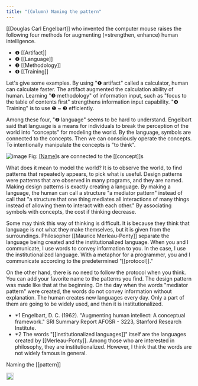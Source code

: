 ```yaml
---
title: "(Column) Naming the pattern"
---
```


[[Douglas Carl Engelbart]] who invented the computer mouse raises the following four methods for augmenting (=strengthen, enhance) human intelligence.

- ❶ [[Artifact]]
- ❷ [[Language]]
- ❸ [[Methodology]]
- ❹ [[Training]]

Let's give some examples. By using "❶ artifact" called a calculator, human can calculate faster. The artifact augmented the calculation ability of human. Learning "❸ methodology" of information input, such as "focus to the table of contents first" strengthens information input capability. "❹ Training" is to use ❶ ~ ❸ efficiently.

Among these four, "❷ language" seems to be hard to understand. Engelbart said that language is a means for individuals to break the perception of the world into "concepts" for modeling the world. By the language, symbols are connected to the concepts. Then we can consciously operate the concepts. To intentionally manipulate the concepts is "to think".

![image](https://gyazo.com/a57b18b83e738c55f43f2795156c6380/thumb/1000)
Fig: [[Name]]([[symbol]])s are connected to the [[concept]]s

What does it mean to model the world? It is to observe the world, to find patterns that repeatedly appears, to pick what is useful. Design patterns were patterns that are observed in many programs, and they are named. Making design patterns is exactly creating a language. By making a language, the human can call a structure "a mediator pattern" instead of call that "a structure that one thing mediates all interactions of many things instead of allowing them to interact with each other." By associating symbols with concepts, the cost if thinking decrease.

Some may think this way of thinking is difficult. It is because they think that language is not what they make themselves, but it is given from the surroundings.
Philosopher [[Maurice Merleau-Ponty]] separate the language being created and the institutionalized language. When you and I communicate, I use words to convey information to you. In the case, I use the institutionalized language. With a metaphor for a programmer, you and I communicate according to the predetermined "[[protocol]]."

On the other hand, there is no need to follow the protocol when you think. You can add your favorite name to the patterns you find. The design pattern was made like that at the beginning. On the day when the words "mediator pattern" were created, the words do not convey information without explanation. The human creates new languages every day. Only a part of them are going to be widely used, and then it is institutionalized.

- *1 Engelbart, D. C. (1962). "Augmenting human intellect: A conceptual framework." SRI Summary Report AFOSR - 3223, Stanford Research Institute.
- *2 The words "[[institutionalized languages]]" itself are the languages ​​created by [[Merleau-Ponty]]. Among those who are interested in philosophy, they are institutionalized. However, I think that the words are not widely famous in general.

Naming the [[pattern]]


<img src='https://scrapbox.io/api/pages/nishio/en/icon' alt='en.icon' height="19.5"/>